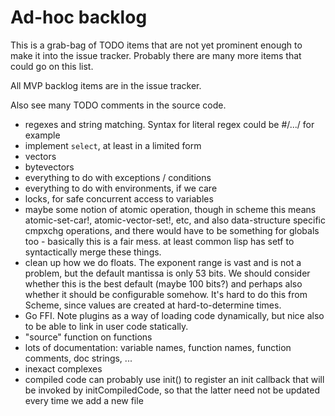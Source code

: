 # Ad-hoc backlog

This is a grab-bag of TODO items that are not yet prominent enough to make it into the issue tracker.  Probably there are many more items that could go on this list.

All MVP backlog items are in the issue tracker.

Also see many TODO comments in the source code.

- regexes and string matching.  Syntax for literal regex could be #/.../ for example
- implement `select`, at least in a limited form
- vectors
- bytevectors
- everything to do with exceptions / conditions
- everything to do with environments, if we care
- locks, for safe concurrent access to variables
- maybe some notion of atomic operation, though in scheme this means atomic-set-car!,
  atomic-vector-set!, etc, and also data-structure specific cmpxchg operations, and
  there would have to be something for globals too - basically this is a fair mess.
  at least common lisp has setf to syntactically merge these things.
- clean up how we do floats.  The exponent range is vast and is not a
  problem, but the default mantissa is only 53 bits.  We should
  consider whether this is the best default (maybe 100 bits?) and
  perhaps also whether it should be configurable somehow.  It's hard
  to do this from Scheme, since values are created at
  hard-to-determine times.
- Go FFI.  Note plugins as a way of loading code dynamically, but nice also to be able to link in user code statically.
- "source" function on functions
- lots of documentation: variable names, function names, function comments, doc strings, ...
- inexact complexes
- compiled code can probably use init() to register an init callback that will be invoked by initCompiledCode, so that the latter need not be updated every time we add a new file

